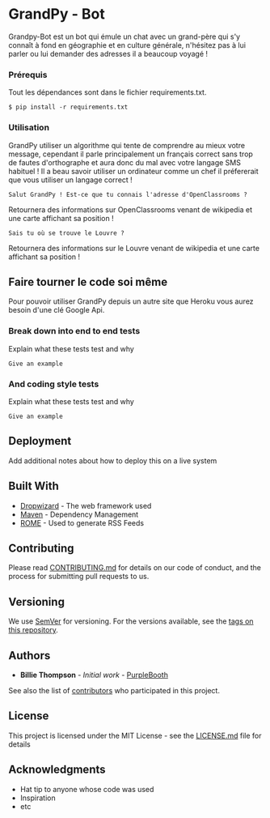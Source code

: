 # GrandPy - Bot

Grandpy-Bot est un bot qui émule un chat avec un grand-père qui s'y connaît à fond en géographie et en culture générale, n'hésitez pas à lui parler ou lui demander des adresses il a beaucoup voyagé !

### Prérequis

Tout les dépendances sont dans le fichier requirements.txt.

```
$ pip install -r requirements.txt
```

### Utilisation

GrandPy utiliser un algorithme qui tente de comprendre au mieux votre message, cependant il parle principalement un français correct sans trop de fautes d'orthographe et aura donc du mal avec votre langage SMS habituel ! Il a beau savoir utiliser un ordinateur comme un chef il préfererait que vous utiliser un langage correct !

```
Salut GrandPy ! Est-ce que tu connais l'adresse d'OpenClassrooms ?
```

Retournera des informations sur OpenClassrooms venant de wikipedia et une carte affichant sa position !

```
Sais tu où se trouve le Louvre ?
```

Retournera des informations sur le Louvre venant de wikipedia et une carte affichant sa position !

## Faire tourner le code soi même

Pour pouvoir utiliser GrandPy depuis un autre site que Heroku vous aurez besoin d'une clé Google Api.

### Break down into end to end tests

Explain what these tests test and why

```
Give an example
```

### And coding style tests

Explain what these tests test and why

```
Give an example
```

## Deployment

Add additional notes about how to deploy this on a live system

## Built With

* [Dropwizard](http://www.dropwizard.io/1.0.2/docs/) - The web framework used
* [Maven](https://maven.apache.org/) - Dependency Management
* [ROME](https://rometools.github.io/rome/) - Used to generate RSS Feeds

## Contributing

Please read [CONTRIBUTING.md](https://gist.github.com/PurpleBooth/b24679402957c63ec426) for details on our code of conduct, and the process for submitting pull requests to us.

## Versioning

We use [SemVer](http://semver.org/) for versioning. For the versions available, see the [tags on this repository](https://github.com/your/project/tags). 

## Authors

* **Billie Thompson** - *Initial work* - [PurpleBooth](https://github.com/PurpleBooth)

See also the list of [contributors](https://github.com/your/project/contributors) who participated in this project.

## License

This project is licensed under the MIT License - see the [LICENSE.md](LICENSE.md) file for details

## Acknowledgments

* Hat tip to anyone whose code was used
* Inspiration
* etc

